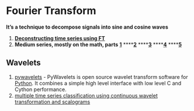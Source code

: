 # Fourier Transform

**It’s a technique to decompose signals into sine and cosine waves**

1. [**Deconstructing time series using FT**](https://medium.com/@khairulomar/deconstructing-time-series-using-fourier-transform-e52dd535a44e)
2. **Medium series, mostly on the math, parts** [**1**](https://medium.com/sho-jp/fourier-transform-101-part-1-b69ea3cb4837) ****[**2**](https://medium.com/sho-jp/fourier-transform-101-part-2-complex-fourier-series-934a885b3921) ****[**3**](https://medium.com/sho-jp/fourier-transform-101-part-3-fourier-transform-6def0bd2ca9b) ****[**4**](https://medium.com/sho-jp/fourier-transform-101-part-4-discrete-fourier-transform-8fc3fbb763f3) ****[**5**](https://medium.com/sho-jp/fourier-transform-101-part-5-fast-fourier-transform-fft-38c22e05ead3)

## Wavelets

1. [pywavelets](https://pywavelets.readthedocs.io/en/latest/) - PyWavelets is open source wavelet transform software for [Python](http://python.org/). It combines a simple high level interface with low level C and Cython performance.
2. [multiple time series classification using continuous wavelet transformation and scalograms](https://towardsdatascience.com/multiple-time-series-classification-by-using-continuous-wavelet-transformation-d29df97c0442)



  






